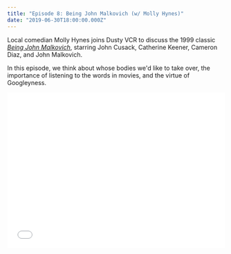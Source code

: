 ```yaml
---
title: "Episode 8: Being John Malkovich (w/ Molly Hynes)"
date: "2019-06-30T18:00:00.000Z"
---
```

Local comedian Molly Hynes joins Dusty VCR to discuss the 1999 classic [*Being John Malkovich*](https://www.imdb.com/title/tt0120601/), starring John Cusack, Catherine Keener, Cameron Diaz, and John Malkovich.

In this episode, we think about whose bodies we'd like to take over, the importance of listening to the words in movies, and the virtue of Googleyness.

<iframe style="border: none" src="//html5-player.libsyn.com/embed/episode/id/10345652/height/360/theme/legacy/thumbnail/yes/direction/backward/" height="360" width="100%" scrolling="no"  allowfullscreen webkitallowfullscreen mozallowfullscreen oallowfullscreen msallowfullscreen></iframe>
